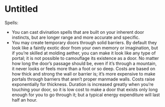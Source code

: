 # Untitled

Spells:

- You can cast divination spells that are built on your inherent door instincts, but are longer range and more accurate and specific.
- You may create temporary doors through solid barriers. By default they look like a faintly exotic door from your own memory or imagination, but if you’re skilled at molding aether, you can make it look like any type of portal; it is not possible to camouflage its existence as a door. No matter how long the door’s passage should be, even if it’s through a mountain, it never looks or feels more than a foot or so deep. Costs are based on how thick and strong the wall or barrier is; it’s more expensive to make portals through barriers that aren’t proper manmade walls. Costs raise exponentially for thickness. Duration is increased greatly when you’re touching your door, so it is low cost to make a door that exists only long enough for you to go through it; but a typical energy expenditure will last half an hour.